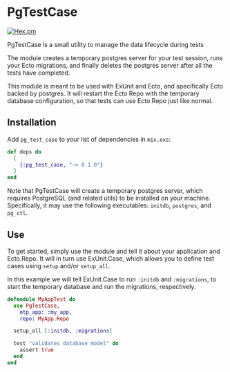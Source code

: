 # PgTestCase

[![Hex.pm](https://img.shields.io/hexpm/v/pg_test_case.svg?style=flat-square)](https://hex.pm/packages/pg_test_case)

PgTestCase is a small utility to manage the data lifecycle during tests

The module creates a temporary postgres server for your test session, runs your Ecto
migrations, and finally deletes the postgres server after all the tests have completed.

This module is meant to be used with ExUnit and Ecto, and specifically Ecto backed by
postgres. It will restart the Ecto Repo with the temporary database configuration, so that
tests can use Ecto.Repo just like normal.


## Installation

Add `pg_test_case` to your list of dependencies in `mix.exs`:

```elixir
def deps do
  [
    {:pg_test_case, "~> 0.1.0"}
  ]
end
```

Note that PgTestCase will create a temporary postgres server, which requires PostgreSQL (and related
utils) to be installed on your machine. Specifically, it may use the following executables: `initdb`,
`postgres`, and `pg_ctl`.


## Use

To get started, simply use the module and tell it about your application and Ecto.Repo. It will
in turn use ExUnit.Case, which allows you to define test cases using `setup` and/or `setup_all`.

In this example we will tell ExUnit.Case to run `:initdb` and `:migrations`, to start the temporary
database and run the migrations, respectively.

```elixir
defmodule MyAppTest do
  use PgTestCase,
    otp_app: :my_app,
    repo: MyApp.Repo

  setup_all [:initdb, :migrations]

  test "validates database model" do
    assert true
  end
end
```

